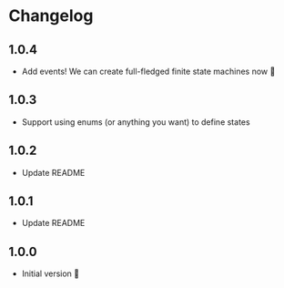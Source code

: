 # Changelog

## 1.0.4

- Add events! We can create full-fledged finite state machines now 🥳

## 1.0.3

- Support using enums (or anything you want) to define states

## 1.0.2

- Update README

## 1.0.1

- Update README

## 1.0.0

- Initial version 🚀
